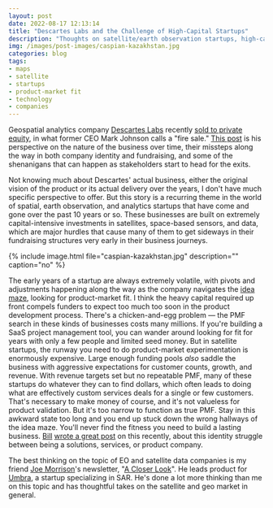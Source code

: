 ```yaml
---
layout: post
date: 2022-08-17 12:13:14
title: "Descartes Labs and the Challenge of High-Capital Startups"
description: "Thoughts on satellite/earth observation startups, high-capital requirements, and the search for product-market fit."
img: /images/post-images/caspian-kazakhstan.jpg
categories: blog
tags:
- maps
- satellite
- startups
- product-market fit
- technology
- companies
---
```


Geospatial analytics company [Descartes Labs](https://descarteslabs.com "Descartes Labs") recently [sold to private equity](https://spacenews.com/geospatial-analysis-provider-descartes-labs-sold-to-private-equity-firm/ "Descartes Labs sells to private equity"), in what former CEO Mark Johnson calls a "fire sale." [This post](https://philosophygeek.medium.com/meditations-a-requiem-for-descartes-labs-8b913b5e898 "A Requiem for Descartes Labs") is his perspective on the nature of the business over time, their missteps along the way in both company identity and fundraising, and some of the shenanigans that can happen as stakeholders start to head for the exits.  

Not knowing much about Descartes' actual business, either the original vision of the product or its actual delivery over the years, I don't have much specific perspective to offer. But this story is a recurring theme in the world of spatial, earth observation, and analytics startups that have come and gone over the past 10 years or so. These businesses are built on extremely capital-intensive investments in satellites, space-based sensors, and data, which are major hurdles that cause many of them to get sideways in their fundraising structures very early in their business journeys.  

{% include image.html file="caspian-kazakhstan.jpg" description="" caption="no" %}

The early years of a startup are always extremely volatile, with pivots and adjustments happening along the way as the company navigates the [idea maze](https://www.colemanm.org/post/the-idea-maze/ "The Idea Maze"), looking for product-market fit. I think the heavy capital required up front compels funders to expect too much too soon in the product development process. There's a chicken-and-egg problem — the PMF search in these kinds of businesses costs many millions. If you're building a SaaS project management tool, you can wander around looking for fit for years with only a few people and limited seed money. But in satellite startups, the runway you need to do product-market experimentation is enormously expensive. Large enough funding pools *also* saddle the business with aggressive expectations for customer counts, growth, and revenue. With revenue targets set but no repeatable PMF, many of these startups do whatever they can to find dollars, which often leads to doing what are effectively custom services deals for a single or few customers. That's necessary to make money of course, and it's not valueless for product validation. But it's too narrow to function as true PMF. Stay in this awkward state too long and you end up stuck down the wrong hallways of the idea maze. You'll never find the fitness you need to build a lasting business. [Bill](https://twitter.com/billdollins "Bill Dollins on Twitter") [wrote a great post](https://blog.geomusings.com/2022/08/10/services-solutions-and-products/ "Services, Solutions, and Products") on this recently, about this identity struggle between being a solutions, services, or product company.  

The best thinking on the topic of EO and satellite data companies is my friend [Joe Morrison](https://twitter.com/mouthofmorrison "Joe Morrison on Twitter")'s newsletter, "[A Closer Look](https://joemorrison.substack.com "A Closer Look")". He leads product for [Umbra](https://umbra.space "Umbra"), a startup specializing in SAR. He's done a lot more thinking than me on this topic and has thoughtful takes on the satellite and geo market in general.  
